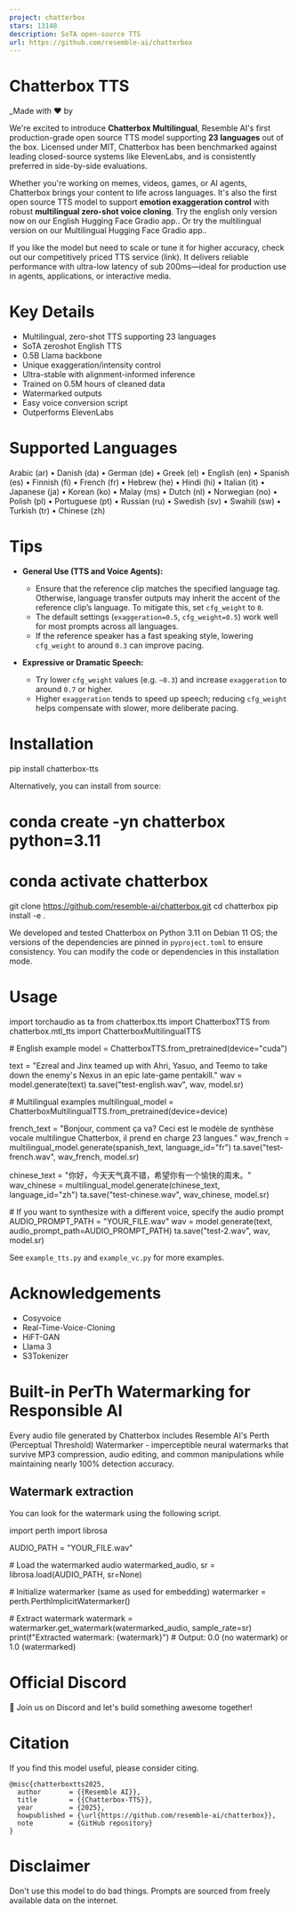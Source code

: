 ```yaml
---
project: chatterbox
stars: 13148
description: SoTA open-source TTS
url: https://github.com/resemble-ai/chatterbox
---
```


Chatterbox TTS
==============

\_Made with ♥️ by

We're excited to introduce **Chatterbox Multilingual**, Resemble AI's first production-grade open source TTS model supporting **23 languages** out of the box. Licensed under MIT, Chatterbox has been benchmarked against leading closed-source systems like ElevenLabs, and is consistently preferred in side-by-side evaluations.

Whether you're working on memes, videos, games, or AI agents, Chatterbox brings your content to life across languages. It's also the first open source TTS model to support **emotion exaggeration control** with robust **multilingual zero-shot voice cloning**. Try the english only version now on our English Hugging Face Gradio app.. Or try the multilingual version on our Multilingual Hugging Face Gradio app..

If you like the model but need to scale or tune it for higher accuracy, check out our competitively priced TTS service (link). It delivers reliable performance with ultra-low latency of sub 200ms—ideal for production use in agents, applications, or interactive media.

Key Details
===========

-   Multilingual, zero-shot TTS supporting 23 languages
-   SoTA zeroshot English TTS
-   0.5B Llama backbone
-   Unique exaggeration/intensity control
-   Ultra-stable with alignment-informed inference
-   Trained on 0.5M hours of cleaned data
-   Watermarked outputs
-   Easy voice conversion script
-   Outperforms ElevenLabs

Supported Languages
===================

Arabic (ar) • Danish (da) • German (de) • Greek (el) • English (en) • Spanish (es) • Finnish (fi) • French (fr) • Hebrew (he) • Hindi (hi) • Italian (it) • Japanese (ja) • Korean (ko) • Malay (ms) • Dutch (nl) • Norwegian (no) • Polish (pl) • Portuguese (pt) • Russian (ru) • Swedish (sv) • Swahili (sw) • Turkish (tr) • Chinese (zh)

Tips
====

-   **General Use (TTS and Voice Agents):**
    
    -   Ensure that the reference clip matches the specified language tag. Otherwise, language transfer outputs may inherit the accent of the reference clip’s language. To mitigate this, set `cfg_weight` to `0`.
    -   The default settings (`exaggeration=0.5`, `cfg_weight=0.5`) work well for most prompts across all languages.
    -   If the reference speaker has a fast speaking style, lowering `cfg_weight` to around `0.3` can improve pacing.
-   **Expressive or Dramatic Speech:**
    
    -   Try lower `cfg_weight` values (e.g. `~0.3`) and increase `exaggeration` to around `0.7` or higher.
    -   Higher `exaggeration` tends to speed up speech; reducing `cfg_weight` helps compensate with slower, more deliberate pacing.

Installation
============

pip install chatterbox-tts

Alternatively, you can install from source:

# conda create -yn chatterbox python=3.11
# conda activate chatterbox

git clone https://github.com/resemble-ai/chatterbox.git
cd chatterbox
pip install -e .

We developed and tested Chatterbox on Python 3.11 on Debian 11 OS; the versions of the dependencies are pinned in `pyproject.toml` to ensure consistency. You can modify the code or dependencies in this installation mode.

Usage
=====

import torchaudio as ta
from chatterbox.tts import ChatterboxTTS
from chatterbox.mtl\_tts import ChatterboxMultilingualTTS

\# English example
model \= ChatterboxTTS.from\_pretrained(device\="cuda")

text \= "Ezreal and Jinx teamed up with Ahri, Yasuo, and Teemo to take down the enemy's Nexus in an epic late-game pentakill."
wav \= model.generate(text)
ta.save("test-english.wav", wav, model.sr)

\# Multilingual examples
multilingual\_model \= ChatterboxMultilingualTTS.from\_pretrained(device\=device)

french\_text \= "Bonjour, comment ça va? Ceci est le modèle de synthèse vocale multilingue Chatterbox, il prend en charge 23 langues."
wav\_french \= multilingual\_model.generate(spanish\_text, language\_id\="fr")
ta.save("test-french.wav", wav\_french, model.sr)

chinese\_text \= "你好，今天天气真不错，希望你有一个愉快的周末。"
wav\_chinese \= multilingual\_model.generate(chinese\_text, language\_id\="zh")
ta.save("test-chinese.wav", wav\_chinese, model.sr)

\# If you want to synthesize with a different voice, specify the audio prompt
AUDIO\_PROMPT\_PATH \= "YOUR\_FILE.wav"
wav \= model.generate(text, audio\_prompt\_path\=AUDIO\_PROMPT\_PATH)
ta.save("test-2.wav", wav, model.sr)

See `example_tts.py` and `example_vc.py` for more examples.

Acknowledgements
================

-   Cosyvoice
-   Real-Time-Voice-Cloning
-   HiFT-GAN
-   Llama 3
-   S3Tokenizer

Built-in PerTh Watermarking for Responsible AI
==============================================

Every audio file generated by Chatterbox includes Resemble AI's Perth (Perceptual Threshold) Watermarker - imperceptible neural watermarks that survive MP3 compression, audio editing, and common manipulations while maintaining nearly 100% detection accuracy.

Watermark extraction
--------------------

You can look for the watermark using the following script.

import perth
import librosa

AUDIO\_PATH \= "YOUR\_FILE.wav"

\# Load the watermarked audio
watermarked\_audio, sr \= librosa.load(AUDIO\_PATH, sr\=None)

\# Initialize watermarker (same as used for embedding)
watermarker \= perth.PerthImplicitWatermarker()

\# Extract watermark
watermark \= watermarker.get\_watermark(watermarked\_audio, sample\_rate\=sr)
print(f"Extracted watermark: {watermark}")
\# Output: 0.0 (no watermark) or 1.0 (watermarked)

Official Discord
================

👋 Join us on Discord and let's build something awesome together!

Citation
========

If you find this model useful, please consider citing.

```
@misc{chatterboxtts2025,
  author       = {{Resemble AI}},
  title        = {{Chatterbox-TTS}},
  year         = {2025},
  howpublished = {\url{https://github.com/resemble-ai/chatterbox}},
  note         = {GitHub repository}
}
```

Disclaimer
==========

Don't use this model to do bad things. Prompts are sourced from freely available data on the internet.
